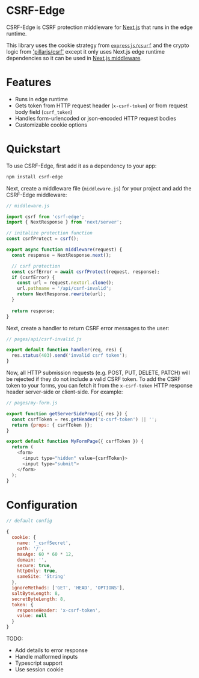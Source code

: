 # CSRF-Edge

CSRF-Edge is CSRF protection middleware for [Next.js](https://nextjs.org/) that runs in the edge runtime.

This library uses the cookie strategy from [`expressjs/csurf`](https://github.com/expressjs/csurf) and the crypto logic from ['pillarjs/csrf'](https://github.com/pillarjs/csrf) except it only uses Next.js edge runtime dependencies so it can be used in [Next.js middleware](https://nextjs.org/docs/advanced-features/middleware).

# Features

- Runs in edge runtime
- Gets token from HTTP request header (`x-csrf-token`) or from request body field (`csrf_token`)
- Handles form-urlencoded or json-encoded HTTP request bodies
- Customizable cookie options

# Quickstart

To use CSRF-Edge, first add it as a dependency to your app:

```bash
npm install csrf-edge
```

Next, create a middleware file (`middleware.js`) for your project and add the CSRF-Edge middleware:

```javascript
// middleware.js

import csrf from 'csrf-edge';
import { NextResponse } from 'next/server';

// initalize protection function
const csrfProtect = csrf();

export async function middleware(request) {
  const response = NextResponse.next();

  // csrf protection
  const csrfError = await csrfProtect(request, response);
  if (csrfError) {
    const url = request.nextUrl.clone();
    url.pathname = '/api/csrf-invalid';
    return NextResponse.rewrite(url);
  }
    
  return response;
}
```

Next, create a handler to return CSRF error messages to the user:

```javascript
// pages/api/csrf-invalid.js

export default function handler(req, res) {
  res.status(403).send('invalid csrf token');
}
```

Now, all HTTP submission requests (e.g. POST, PUT, DELETE, PATCH) will be rejected if they do not include a valid CSRF token. To add the CSRF token to your forms, you can fetch it from the `x-csrf-token` HTTP response header server-side or client-side. For example:

```javascript
// pages/my-form.js

export function getServerSideProps({ res }) {
  const csrfToken = res.getHeader('x-csrf-token') || '';
  return {props: { csrfToken }};
}

export default function MyFormPage({ csrfToken }) {
  return (
    <form>
      <input type="hidden" value={csrfToken}>
      <input type="submit">
    </form>
  );
}
```

# Configuration

```javascript
// default config

{
  cookie: {
    name: '_csrfSecret',
    path: '/',
    maxAge: 60 * 60 * 12,
    domain: '',
    secure: true,
    httpOnly: true,
    sameSite: 'String'
  },
  ignoreMethods: ['GET', 'HEAD', 'OPTIONS'],
  saltByteLength: 8,
  secretByteLength: 8,
  token: {
    responseHeader: 'x-csrf-token',
    value: null
  }
}
```

TODO:
- Add details to error response
- Handle malformed inputs
- Typescript support
- Use session cookie
